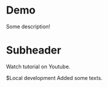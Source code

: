 # Demo
Some description!

# Subheader
Watch tutorial on Youtube.

$Local development
Added some texts.
